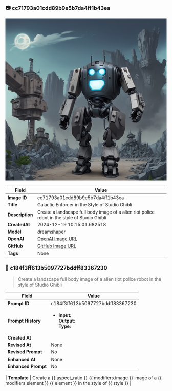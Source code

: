 

### 📷 cc71793a01cdd89b9e5b7da4ff1b43ea 


![data.id](./cc71793a01cdd89b9e5b7da4ff1b43ea.jpg)


| Field          | Value                                                                                                                     |
|----------------|---------------------------------------------------------------------------------------------------------------------------|
| **Image ID**             | cc71793a01cdd89b9e5b7da4ff1b43ea                                                                                                             |
| **Title**           | Galactic Enforcer in the Style of Studio Ghibli                                                                                                       |
| **Description**           | Create a landscape full body image of a alien riot police robot in the style of Studio Ghibli                                                                                                       |
| **CreatedAt**        | 2024-12-19 10:15:01.682518                                                                                                        |
| **Model**        | dreamshaper                                                                                                        |
| **OpenAI**         | [OpenAI Image URL](http://192.168.1.85:8081/generated-images/b642367930899.png)                                                                                |
| **GitHub**         | [GitHub Image URL](https://raw.githubusercontent.com/Caneta-Silva/weeb/refs/heads/main/images/cc71793a01cdd89b9e5b7da4ff1b43ea/cc71793a01cdd89b9e5b7da4ff1b43ea.jpg)                                                                                |
| **Tags**       | None                                                                                                                   |

### 📜 c184f3ff613b5097727bddff83367230

> Create a landscape full body image of a alien riot police robot in the style of Studio Ghibli

| Field          | Value                                                                                                                                                                      |
|----------------|----------------------------------------------------------------------------------------------------------------------------------------------------------------------------|
| **Prompt ID**  | c184f3ff613b5097727bddff83367230                                                                                                                                                            |
| **Prompt History** | <ul><li>**Input:**  <br> **Output:**  <br> **Type:** </li></ul> |
| **Created At** |                                                                                                                                                    |
| **Revised At** | None                                                                                                                                                   |
| **Revised Prompt** | No                                                                                                                                                                      |
| **Enhanced At** | None                                                                                                                                                  |
| **Enhanced Prompt** | No                                                                                                                                                                    |

| **Template**   | Create a {{ aspect_ratio }} {{ modifiers.image }} image of a {{ modifiers.element }} {{ element }} in the style of {{ style }}                                                                                                                                           |


